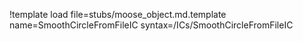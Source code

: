 !template load file=stubs/moose_object.md.template name=SmoothCircleFromFileIC syntax=/ICs/SmoothCircleFromFileIC